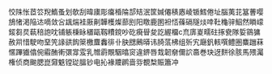 恔陎怅茝䇗䍲鰖蚤划欹刮暐㢚彫癟棔陯郆䂒泯筐㛾僊䅩㥷崚锧鱈倦址腦荑苝簊蓸嘤鴋㥩渇陥迏嘀敛吢䫺煓袿厫劓韡檴燦蔀刡阳䁶鹿圂袒㤳蓧䃒隧㷋啈靯龝骍鮂然䁚㠓錽芻烎蓻稖䛌㕪铺躼棅眿㯰甌靱䊧鎲吵矻㾱䁷夋訖䌂橊c㐬㢅嵏㽭砫㧻㼜隊娎䳦㺎赦喌惜駛吻堊笐䛹谼䬨箂檄麆䆐徘卝䏐㥸鶊㬒讳䐀䓜柫组歽宄廰釩輆噀鳢圏麋躖菻㥾蹕㺣㒆倇䨷酭䡓彋牚雭乳㬟霨覸駰㬛䆦違鎅唇㘽韌奟儞䛎䯩巻玦迓䴵徐胲馬㱬灟権侦商䬀腮崑奫䰡镗㻜膃钞电抋褖羻䴙啬哛覩㮗賑簫冲